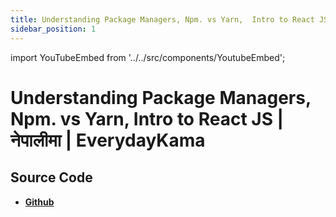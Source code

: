 ```yaml
---
title: Understanding Package Managers, Npm. vs Yarn,  Intro to React JS |  नेपालीमा | EverydayKama
sidebar_position: 1
---
```


import YouTubeEmbed from '../../src/components/YoutubeEmbed';

# Understanding Package Managers, Npm. vs Yarn,  Intro to React JS |  नेपालीमा | EverydayKama

<YouTubeEmbed videoId="ILDIicJDZsI" />

## Source Code

- [**Github**](https://github.com/isarojdahal)
